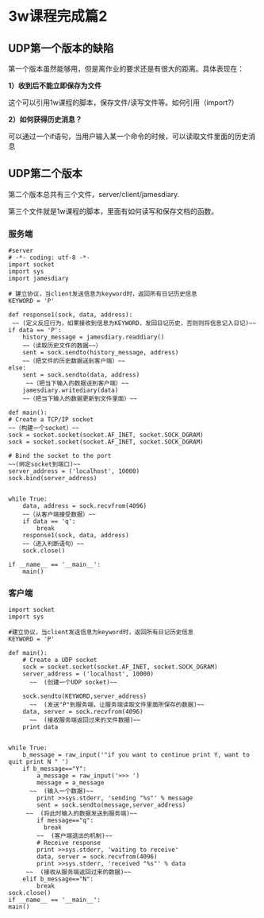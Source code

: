 # 3w课程完成篇2


## UDP第一个版本的缺陷
第一个版本虽然能够用，但是离作业的要求还是有很大的距离。具体表现在：

**1）收到后不能立即保存为文件**

这个可以引用1w课程的脚本，保存文件/读写文件等。如何引用（import?）

**2）如何获得历史消息？**

可以通过一个if语句，当用户输入某一个命令的时候，可以读取文件里面的历史消息


## UDP第二个版本

第二个版本总共有三个文件，server/client/jamesdiary.

第三个文件就是1w课程的脚本，里面有如何读写和保存文档的函数。


### 服务端


    #server
    # -*- coding: utf-8 -*-
    import socket
    import sys
    import jamesdiary

    # 建立协议，当client发送信息为keyword时，返回所有日记历史信息
    KEYWORD = 'P'

    def response1(sock, data, address):
     ~~ (定义反应行为，如果接收到信息为KEYWORD，发回日记历史，否则则将信息记入日记)~~
    if data == 'P':
        history_message = jamesdiary.readdiary()
        ~~（读取历史文件的数据~~）
        sent = sock.sendto(history_message, address)
        ~~（把文件的历史数据送到客户端）~~
    else: 
        sent = sock.sendto(data, address)
         ~~（把当下输入的数据送到客户端）~~
        jamesdiary.writediary(data)
        ~~（把当下输入的数据更新到文件里面）~~
    
    def main():
    # Create a TCP/IP socket
    ~~（构建一个socket）~~
    sock = socket.socket(socket.AF_INET, socket.SOCK_DGRAM)
    sock = socket.socket(socket.AF_INET, socket.SOCK_DGRAM)

    # Bind the socket to the port
    ~~(绑定socket到端口)~~
    server_address = ('localhost', 10000)
    sock.bind(server_address)
   

    while True:
        data, address = sock.recvfrom(4096)
        ~~（从客户端接受数据）~~
        if data == 'q':
            break
        response1(sock, data, address)
        ~~（进入判断语句）~~
        sock.close()

    if __name__ == '__main__':
        main()



### 客户端

    import socket
    import sys

    #建立协议，当client发送信息为keyword时，返回所有日记历史信息
    KEYWORD = 'P'

    def main():
        # Create a UDP socket
        sock = socket.socket(socket.AF_INET, socket.SOCK_DGRAM)
        server_address = ('localhost', 10000)
          ~~  (创建一个UDP socket)~~
        
        sock.sendto(KEYWORD,server_address)
          ~~  (发送"P"到服务端，让服务端读取文件里面所保存的数据)~~
        data, server = sock.recvfrom(4096)
          ~~  (接收服务端返回过来的文件数据)~~
        print data

  
    while True:
        b_message = raw_input('"if you want to continue print Y, want to quit print N " ')
        if b_message=="Y":
            a_message = raw_input('>>> ')
            message = a_message
          ~~  (输入一个数据)~~
            print >>sys.stderr, 'sending "%s"' % message
            sent = sock.sendto(message,server_address)
         ~~  (将此时输入的数据发送到服务端)~~
            if message=="q":
              break
            ~~  (客户端退出的机制)~~
            # Receive response
            print >>sys.stderr, 'waiting to receive'
            data, server = sock.recvfrom(4096)
            print >>sys.stderr, 'received "%s"' % data
         ~~  (接收从服务端返回过来的数据)~~
        elif b_message=="N":
            break
    sock.close()
    if __name__ == '__main__':
    main() 






















